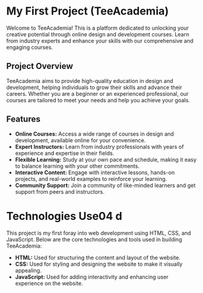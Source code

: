 # My First Project (TeeAcademia)

Welcome to TeeAcademia! This is a platform dedicated to unlocking your creative potential through online design and development courses. Learn from industry experts and enhance your skills with our comprehensive and engaging courses.

## Project Overview

TeeAcademia aims to provide high-quality education in design and development, helping individuals to grow their skills and advance their careers. Whether you are a beginner or an experienced professional, our courses are tailored to meet your needs and help you achieve your goals.

## Features

- **Online Courses:** Access a wide range of courses in design and development, available online for your convenience.
- **Expert Instructors:** Learn from industry professionals with years of experience and expertise in their fields.
- **Flexible Learning:** Study at your own pace and schedule, making it easy to balance learning with your other commitments.
- **Interactive Content:** Engage with interactive lessons, hands-on projects, and real-world examples to reinforce your learning.
- **Community Support:** Join a community of like-minded learners and get support from peers and instructors.

# Technologies Use04 d

This project is my first foray into web development using HTML, CSS, and JavaScript. Below are the core technologies and tools used in building TeeAcademia:

- **HTML:** Used for structuring the content and layout of the website.
- **CSS:** Used for styling and designing the website to make it visually appealing.
- **JavaScript:** Used for adding interactivity and enhancing user experience on the website.

